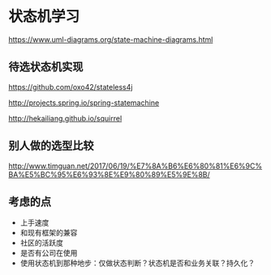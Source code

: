 # 状态机学习

https://www.uml-diagrams.org/state-machine-diagrams.html

## 待选状态机实现

https://github.com/oxo42/stateless4j

http://projects.spring.io/spring-statemachine

http://hekailiang.github.io/squirrel

## 别人做的选型比较
http://www.timguan.net/2017/06/19/%E7%8A%B6%E6%80%81%E6%9C%BA%E5%BC%95%E6%93%8E%E9%80%89%E5%9E%8B/

## 考虑的点

- 上手速度
- 和现有框架的兼容
- 社区的活跃度
- 是否有公司在使用
- 使用状态机到那种地步：仅做状态判断？状态机是否和业务关联？持久化？
